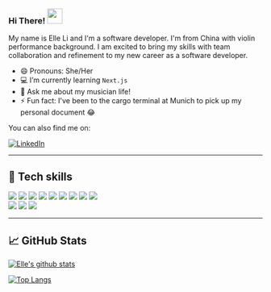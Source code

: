### Hi There! <img src="https://raw.githubusercontent.com/MartinHeinz/MartinHeinz/master/wave.gif" width="30px">

My name is Elle Li and I'm a software developer. I'm from China with violin performance background. I am excited to bring my skills with team collaboration and refinement to my new career as a software developer.
- 😄 Pronouns: She/Her <br/>
- 💻 I’m currently learning `Next.js`<br/>
- 💬 Ask me about my musician life!
- ⚡ Fun fact: I've been to the cargo terminal at Munich to pick up my personal document 😂

<p align="center">

You can also find me on: 

[![LinkedIn][1.2]][1]

</p>

[1.2]: https://user-images.githubusercontent.com/66269306/102413242-dc236300-3fb1-11eb-9b77-183f98dd506c.png (LinkedIn icon without padding)

[1]: https://www.linkedin.com/in/yiran-li-elle/

---

## &#128295; Tech skills

<p >
  <img src="https://img.shields.io/badge/javascript%20-%23323330.svg?&style=for-the-badge&logo=javascript&logoColor=%23F7DF1E" />
  <img src="https://img.shields.io/badge/react%20-%2320232a.svg?&style=for-the-badge&logo=react&logoColor=%2361DAFB" />
  <img src="https://img.shields.io/badge/cypress%20-%23404d59.svg?&style=for-the-badge&logo=Cypress&logoColor=white" />
  <img src="https://img.shields.io/badge/jest%20-%23593d88.svg?&style=for-the-badge&logo=jest&logoColor=white" />
  <img src="https://img.shields.io/badge/chai%20-%23007ACC.svg?&style=for-the-badge&logo=chai&logoColor=white" />
  <img src="https://img.shields.io/badge/mocha%20-%23593d88.svg?&style=for-the-badge&logo=mocha&logoColor=white" />
    <img src="https://img.shields.io/badge/express.js%20-%23404d59.svg?&style=for-the-badge" />
  <img src="https://img.shields.io/badge/node.js%20-%2343853D.svg?&style=for-the-badge&logo=node.js&logoColor=white" />
  <img src="https://img.shields.io/badge/SASS%20-hotpink.svg?&style=for-the-badge&logo=SASS&logoColor=white"/>
  <br />
  <img src="https://img.shields.io/badge/git%20-%23F05033.svg?&style=for-the-badge&logo=git&logoColor=white"/>
  <img src="https://img.shields.io/badge/heroku%20-%23430098.svg?&style=for-the-badge&logo=heroku&logoColor=white"/>
  <img src="https://img.shields.io/badge/vercel%20-%23000000.svg?&style=for-the-badge&logo=vercel&logoColor=white"/>

</p>

---
## &#128200; GitHub Stats

[![Elle's github stats](https://github-readme-stats.vercel.app/api?username=yiranli624&show_icons=true&theme=tokyonight)](https://github.com/anuraghazra/github-readme-stats)

[![Top Langs](https://github-readme-stats.vercel.app/api/top-langs/?username=yiranli624&theme=tokyonight&show_icons=true&layout=compact)](https://github.com/yiranli624/github-readme-stats)





<!--
**Elle624/Elle624** is a ✨ _special_ ✨ repository because its `README.md` (this file) appears on your GitHub profile.

![](https://img.shields.io/badge/<Javascript>-<React>-informational?style=flat&logo=<LOGO_NAME>&logoColor=white&color=2bbc8a)


Here are some ideas to get you started:

- 🔭 I’m currently working on ...
- 🌱 I’m currently learning ...
- 👯 I’m looking to collaborate on ...
- 🤔 I’m looking for help with ...
- 💬 Ask me about ...
- 📫 How to reach me: ...
- ⚡ Fun fact: ...
-->

